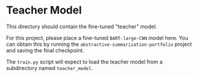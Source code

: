 # Teacher Model

This directory should contain the fine-tuned "teacher" model.

For this project, please place a fine-tuned `BART-large-CNN` model here. You can obtain this by running the `abstractive-summarization-portfolio` project and saving the final checkpoint.

The `train.py` script will expect to load the teacher model from a subdirectory named `teacher_model`.